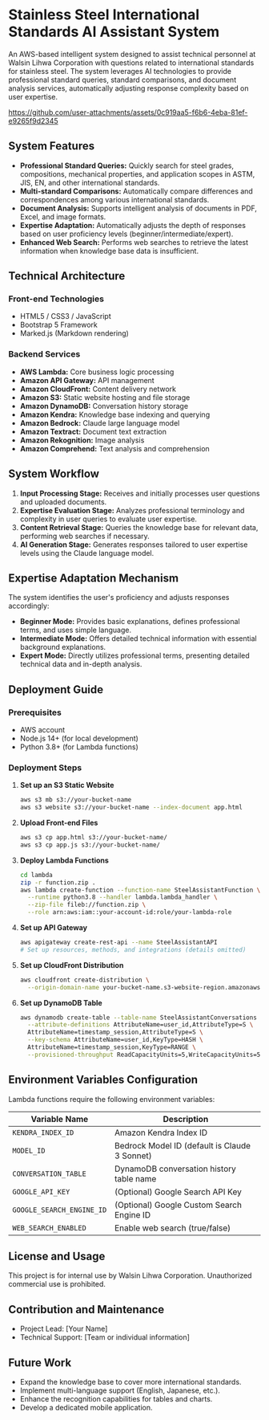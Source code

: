 
# Stainless Steel International Standards AI Assistant System

An AWS-based intelligent system designed to assist technical personnel at Walsin Lihwa Corporation with questions related to international standards for stainless steel. The system leverages AI technologies to provide professional standard queries, standard comparisons, and document analysis services, automatically adjusting response complexity based on user expertise.


https://github.com/user-attachments/assets/0c919aa5-f6b6-4eba-81ef-e9265f9d2345


## System Features

- **Professional Standard Queries:** Quickly search for steel grades, compositions, mechanical properties, and application scopes in ASTM, JIS, EN, and other international standards.
- **Multi-standard Comparisons:** Automatically compare differences and correspondences among various international standards.
- **Document Analysis:** Supports intelligent analysis of documents in PDF, Excel, and image formats.
- **Expertise Adaptation:** Automatically adjusts the depth of responses based on user proficiency levels (beginner/intermediate/expert).
- **Enhanced Web Search:** Performs web searches to retrieve the latest information when knowledge base data is insufficient.

## Technical Architecture

### Front-end Technologies
- HTML5 / CSS3 / JavaScript
- Bootstrap 5 Framework
- Marked.js (Markdown rendering)

### Backend Services
- **AWS Lambda:** Core business logic processing
- **Amazon API Gateway:** API management
- **Amazon CloudFront:** Content delivery network
- **Amazon S3:** Static website hosting and file storage
- **Amazon DynamoDB:** Conversation history storage
- **Amazon Kendra:** Knowledge base indexing and querying
- **Amazon Bedrock:** Claude large language model
- **Amazon Textract:** Document text extraction
- **Amazon Rekognition:** Image analysis
- **Amazon Comprehend:** Text analysis and comprehension

## System Workflow

1. **Input Processing Stage:** Receives and initially processes user questions and uploaded documents.
2. **Expertise Evaluation Stage:** Analyzes professional terminology and complexity in user queries to evaluate user expertise.
3. **Content Retrieval Stage:** Queries the knowledge base for relevant data, performing web searches if necessary.
4. **AI Generation Stage:** Generates responses tailored to user expertise levels using the Claude language model.

## Expertise Adaptation Mechanism

The system identifies the user's proficiency and adjusts responses accordingly:

- **Beginner Mode:** Provides basic explanations, defines professional terms, and uses simple language.
- **Intermediate Mode:** Offers detailed technical information with essential background explanations.
- **Expert Mode:** Directly utilizes professional terms, presenting detailed technical data and in-depth analysis.

## Deployment Guide

### Prerequisites
- AWS account
- Node.js 14+ (for local development)
- Python 3.8+ (for Lambda functions)

### Deployment Steps

1. **Set up an S3 Static Website**
   ```bash
   aws s3 mb s3://your-bucket-name
   aws s3 website s3://your-bucket-name --index-document app.html
   ```

2. **Upload Front-end Files**
   ```bash
   aws s3 cp app.html s3://your-bucket-name/
   aws s3 cp app.js s3://your-bucket-name/
   ```

3. **Deploy Lambda Functions**
   ```bash
   cd lambda
   zip -r function.zip .
   aws lambda create-function --function-name SteelAssistantFunction \
     --runtime python3.8 --handler lambda.lambda_handler \
     --zip-file fileb://function.zip \
     --role arn:aws:iam::your-account-id:role/your-lambda-role
   ```

4. **Set up API Gateway**
   ```bash
   aws apigateway create-rest-api --name SteelAssistantAPI
   # Set up resources, methods, and integrations (details omitted)
   ```

5. **Set up CloudFront Distribution**
   ```bash
   aws cloudfront create-distribution \
     --origin-domain-name your-bucket-name.s3-website-region.amazonaws.com
   ```

6. **Set up DynamoDB Table**
   ```bash
   aws dynamodb create-table --table-name SteelAssistantConversations \
     --attribute-definitions AttributeName=user_id,AttributeType=S \
     AttributeName=timestamp_session,AttributeType=S \
     --key-schema AttributeName=user_id,KeyType=HASH \
     AttributeName=timestamp_session,KeyType=RANGE \
     --provisioned-throughput ReadCapacityUnits=5,WriteCapacityUnits=5
   ```

## Environment Variables Configuration

Lambda functions require the following environment variables:

| Variable Name              | Description                                   |
|----------------------------|-----------------------------------------------|
| `KENDRA_INDEX_ID`          | Amazon Kendra Index ID                         |
| `MODEL_ID`                 | Bedrock Model ID (default is Claude 3 Sonnet)  |
| `CONVERSATION_TABLE`       | DynamoDB conversation history table name       |
| `GOOGLE_API_KEY`           | (Optional) Google Search API Key               |
| `GOOGLE_SEARCH_ENGINE_ID`  | (Optional) Google Custom Search Engine ID      |
| `WEB_SEARCH_ENABLED`       | Enable web search (true/false)                 |

## License and Usage

This project is for internal use by Walsin Lihwa Corporation. Unauthorized commercial use is prohibited.

## Contribution and Maintenance

- Project Lead: [Your Name]
- Technical Support: [Team or individual information]

## Future Work

- Expand the knowledge base to cover more international standards.
- Implement multi-language support (English, Japanese, etc.).
- Enhance the recognition capabilities for tables and charts.
- Develop a dedicated mobile application.
